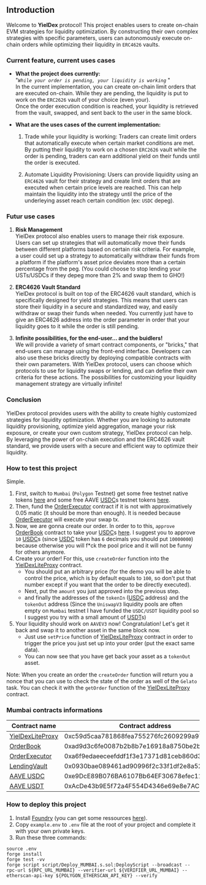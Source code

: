 ## **Introduction**

Welcome to **YielDex** protocol! This project enables users to create on-chain EVM strategies for liquidity optimization. By constructing their own complex strategies with specific parameters, users can autonomously execute on-chain orders while optimizing their liquidity in `ERC4626` vaults.

### **Current feature, current uses cases**
- **What the project does currently:**  
"*`While your order is pending, your liquidity is working`* "  
In the current implementation, you can create on-chain limit orders that are executed on-chain. While they are pending, the liquidity is put to work on the `ERC2626` vault of your choice (even your).  
Once the order execution condition is reached, your liquidity is retrieved from the vault, swapped, and sent back to the user in the same block.

- **What are the uses cases of the current implementation:**  
    1. Trade while your liquidity is working: Traders can create limit orders that automatically execute when certain market conditions are met. By putting their liquidity to work on a chosen `ERC2626` vault while the order is pending, traders can earn additional yield on their funds until the order is executed.  

    2. Automate Liquidity Provisioning: Users can provide liquidity using an `ERC4626` vault for their strategy and create limit orders that are executed when certain price levels are reached. This can help maintain the liquidity into the strategy until the price of the underleying asset reach certain condition (ex: `USDC` depeg).  


### **Futur use cases**

1. **Risk Management**  
YielDex protocol also enables users to manage their risk exposure. Users can set up strategies that will automatically move their funds between different platforms based on certain risk criteria. For example, a user could set up a strategy to automatically withdraw their funds from a platform if the platform's asset price deviates more than a certain percentage from the peg.
(You could choose to stop lending your USTs/USDCs if they depeg more than 2% and swap them to GHO!)

2. **ERC4626 Vault Standard**  
YielDex protocol is built on top of the ERC4626 vault standard, which is specifically designed for yield strategies. This means that users can store their liquidity in a secure and standardized way, and easily withdraw or swap their funds when needed. You currently just have to give an ERC4626 address into the order parameter in order that your liquidity goes to it while the order is still pending.

3. **Infinite possibilities, for the end-user... and the buidlers!**  
We will provide a variety of smart contract components, or "bricks," that end-users can manage using the front-end interface. Developers can also use these bricks directly by deploying compatible contracts with their own parameters. With YielDex protocol, users can choose which protocols to use for liquidity swaps or lending, and can define their own criteria for these actions. The possibilities for customizing your liquidity management strategy are virtually infinite!

### **Conclusion**  

YielDex protocol provides users with the ability to create highly customized strategies for liquidity optimization. Whether you are looking to automate liquidity provisioning, optimize yield aggregation, manage your risk exposure, or create your own custom strategy, YielDex protocol can help. By leveraging the power of on-chain execution and the ERC4626 vault standard, we provide users with a secure and efficient way to optimize their liquidity.

### **How to test this project**  
Simple.  
1. First, switch to `Mumbai` (`Polygon` Testnet) get some free testnet native tokens [here](https://faucet.polygon.technology/) and some free AAVE [USDC](https://mumbai.polygonscan.com/token/0xe9DcE89B076BA6107Bb64EF30678efec11939234)s testnet tokens [here](https://app.aave.com/faucet/?marketName=proto_mumbai_v3).
2. Then, fund the [OrderExecutor](https://mumbai.polygonscan.com/address/0xa6f9edaeeceefddf1f3e17371d81ceb860d35767) contract if it is not with approximatively 0.05 matic (it should be more than enough). It is needed because [OrderExecutor](https://mumbai.polygonscan.com/address/0xa6f9edaeeceefddf1f3e17371d81ceb860d35767) will execute your swap tx.
3. Now, we are gonna create our order. In order to to this, `approve` [OrderBook](https://mumbai.polygonscan.com/address/0xad9d3c6fe0087b2b8b7e16918a8750be2b9178e0) contract to take your [USDC](https://mumbai.polygonscan.com/token/0xe9DcE89B076BA6107Bb64EF30678efec11939234)s [here](https://mumbai.polygonscan.com/token/0xe9DcE89B076BA6107Bb64EF30678efec11939234#writeContract). I suggest you to approve `10` [USDC](https://mumbai.polygonscan.com/token/0xe9DcE89B076BA6107Bb64EF30678efec11939234)s (since [USDC](https://mumbai.polygonscan.com/token/0xe9DcE89B076BA6107Bb64EF30678efec11939234) token has `6` decimals you should put `10000000`) because otherwise you will f*ck the pool price and it will not be funny for others anymore.
4. Create your order! For this, use `createOrder` function into the [YielDexLiteProxy](https://mumbai.polygonscan.com/address/0xc59d5cAa781868FeA755276fc2609299a9719F37) contract.  
    - You should put an arbitrary price (for the demo you will be able to control the price, which is by default equals to `100`, so don't put that number except if you want that the order to be directly executed).
    - Next, put the `amount` you just approved into the previous step.
    - and finally the addresses of the `tokenIn` ([USDC](https://mumbai.polygonscan.com/token/0xe9DcE89B076BA6107Bb64EF30678efec11939234) address) and the `tokenOut` address (Since the `UniswapV3` liquidity pools are often empty on `Mumbai` testnet I have funded the `USDC/USDT` liquidity pool so I suggest you try with a small amount of [USDT](https://mumbai.polygonscan.com/token/0xAcDe43b9E5f72a4F554D4346e69e8e7AC8F352f0)s)
5. Your liquidity should work on `AAVEV3` now! Congratulation! Let's get it back and swap it to another asset in the same block now.
    - Just use `setPrice` function of [YielDexLiteProxy](https://mumbai.polygonscan.com/address/0xc59d5cAa781868FeA755276fc2609299a9719F37) contract in order to trigger the price you just set up into your order (put the exact same data).
    - You can now see that you have get back your asset as a `tokenOut` asset.

Note: When you create an order the `createOrder` function will return you a nonce that you can use to check the state of the order as well of the `Gelato` task. You can check it with the `getOrder` function of the [YielDexLiteProxy](https://mumbai.polygonscan.com/address/0xc59d5cAa781868FeA755276fc2609299a9719F37) contract.


### **Mumbai contracts informations**
| Contract name | Contract address | Contract Link |
| --------------- | --------------- | --------------- |
|[YielDexLiteProxy](https://mumbai.polygonscan.com/address/0xc59d5caa781868fea755276fc2609299a9719f37)| 0xc59d5caa781868fea755276fc2609299a9719f37|https://mumbai.polygonscan.com/address/0xc59d5caa781868fea755276fc2609299a9719f37|
|[OrderBook](https://mumbai.polygonscan.com/address/0xad9d3c6fe0087b2b8b7e16918a8750be2b9178e0)| 0xad9d3c6fe0087b2b8b7e16918a8750be2b9178e0|https://mumbai.polygonscan.com/address/0xad9d3c6fe0087b2b8b7e16918a8750be2b9178e0|
|[OrderExecutor](https://mumbai.polygonscan.com/address/0xa6f9edaeeceefddf1f3e17371d81ceb860d35767)| 0xa6f9edaeeceefddf1f3e17371d81ceb860d35767|https://mumbai.polygonscan.com/address/0xa6f9edaeeceefddf1f3e17371d81ceb860d35767|
|[LendingVault](https://mumbai.polygonscan.com/address/0x0930bae089461ad90996f2c33f1df2e8a520e516)| 0x0930bae089461ad90996f2c33f1df2e8a520e516|https://mumbai.polygonscan.com/address/0x0930bae089461ad90996f2c33f1df2e8a520e516|
|[AAVE USDC](https://mumbai.polygonscan.com/token/0xe9DcE89B076BA6107Bb64EF30678efec11939234)| 0xe9DcE89B076BA6107Bb64EF30678efec11939234|https://mumbai.polygonscan.com/token/0xe9DcE89B076BA6107Bb64EF30678efec11939234|
|[AAVE USDT](https://mumbai.polygonscan.com/token/0xAcDe43b9E5f72a4F554D4346e69e8e7AC8F352f0)| 0xAcDe43b9E5f72a4F554D4346e69e8e7AC8F352f0|https://mumbai.polygonscan.com/token/0xAcDe43b9E5f72a4F554D4346e69e8e7AC8F352f0|

### **How to deploy this project** 
1. Install [Foundry](https://github.com/foundry-rs/foundry) (you can get some ressources [here](https://book.getfoundry.sh/)).
2. Copy `example.env` to `.env` file at the root of your project and complete it with your own private keys.
3. Run these three commands:
```
source .env
forge install
forge test -vv
forge script script/Deploy_MUMBAI.s.sol:DeployScript --broadcast --rpc-url ${RPC_URL_MUMBAI} --verifier-url ${VERIFIER_URL_MUMBAI} --etherscan-api-key ${POLYGON_ETHERSCAN_API_KEY} --verify
```